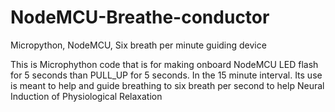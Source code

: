 # NodeMCU-Breathe-conductor
Micropython, NodeMCU, Six breath per minute guiding device

This is Microphython code that is for making onboard NodeMCU LED flash for 5 seconds than PULL_UP for 5 seconds.
In the 15 minute interval. Its use is meant to help and guide breathing to six breath per second to help Neural Induction of Physiological Relaxation
